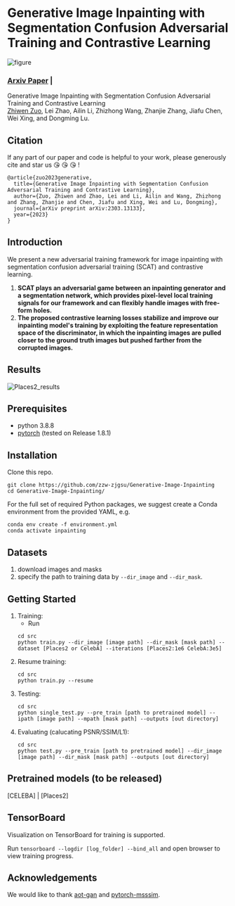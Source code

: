 # Generative Image Inpainting with Segmentation Confusion Adversarial Training and Contrastive Learning
![figure](https://github.com/zzw-zjgsu/Generative-Image-Inpainting/blob/main/docs/framework.PNG?raw=true)
### [Arxiv Paper](https://arxiv.org/abs/2303.13133) | 

Generative Image Inpainting with Segmentation Confusion Adversarial Training and Contrastive Learning<br>
[Zhiwen Zuo](https://scholar.google.com/citations?user=ZDJKCGoAAAAJ&hl=en),  Lei Zhao, Ailin Li, Zhizhong Wang, Zhanjie Zhang, Jiafu Chen, Wei Xing, and Dongming Lu.<br>


<!-- ------------------------------------------------ -->
## Citation
If any part of our paper and code is helpful to your work, 
please generously cite and star us :kissing_heart: :kissing_heart: :kissing_heart: !

```
@article{zuo2023generative,
  title={Generative Image Inpainting with Segmentation Confusion Adversarial Training and Contrastive Learning},
  author={Zuo, Zhiwen and Zhao, Lei and Li, Ailin and Wang, Zhizhong and Zhang, Zhanjie and Chen, Jiafu and Xing, Wei and Lu, Dongming},
  journal={arXiv preprint arXiv:2303.13133},
  year={2023}
}
```


<!-- ---------------------------------------------------- -->
## Introduction 
We present a new adversarial training framework for image inpainting with segmentation confusion adversarial training (SCAT) and contrastive learning. 
1) **SCAT plays an adversarial game between an inpainting generator and a segmentation network, which provides pixel-level local training signals for our framework and can flexibly handle images with free-form holes.** 
2) **The proposed contrastive learning losses stabilize and improve our inpainting model's training by exploiting the feature representation space of the discriminator, in which the inpainting images are pulled closer to the ground truth images but pushed farther from the corrupted images.**

<!-- ------------------------------------------------ -->
## Results
![Places2_results](https://github.com/zzw-zjgsu/Generative-Image-Inpainting/blob/main/docs/places2_results.PNG?raw=true)

<!-- -------------------------------- -->
## Prerequisites 
* python 3.8.8
* [pytorch](https://pytorch.org/) (tested on Release 1.8.1)

<!-- --------------------------------- -->
## Installation 

Clone this repo.

```
git clone https://github.com/zzw-zjgsu/Generative-Image-Inpainting
cd Generative-Image-Inpainting/
```

For the full set of required Python packages, we suggest create a Conda environment from the provided YAML, e.g.

```
conda env create -f environment.yml 
conda activate inpainting
```

<!-- --------------------------------- -->
## Datasets 

1. download images and masks
2. specify the path to training data by `--dir_image` and `--dir_mask`.



<!-- -------------------------------------------------------- -->
## Getting Started

1. Training: 
    * Run 
    ```
    cd src 
    python train.py --dir_image [image path] --dir_mask [mask path] --dataset [Places2 or CelebA] --iterations [Places2:1e6 CelebA:3e5]
    ```
2. Resume training:
    ```
    cd src
    python train.py --resume 
    ```
3. Testing:
    ```
    cd src 
    python single_test.py --pre_train [path to pretrained model] --ipath [image path] --mpath [mask path] --outputs [out directory]
    ```
4. Evaluating (calucating PSNR/SSIM/L1):
    ```
    cd src 
    python test.py --pre_train [path to pretrained model] --dir_image [image path] --dir_mask [mask path] --outputs [out directory]
    ```

<!-- ------------------------------------------------------------------- -->
## Pretrained models (to be released)
[CELEBA] |
[Places2]

<!-- ------------------------ -->
## TensorBoard
Visualization on TensorBoard for training is supported. 

Run `tensorboard --logdir [log_folder] --bind_all` and open browser to view training progress. 



<!-- ------------------------ -->
## Acknowledgements

We would like to thank [aot-gan](https://github.com/researchmm/AOT-GAN-for-Inpainting) and [pytorch-msssim](https://github.com/VainF/pytorch-msssim). 

